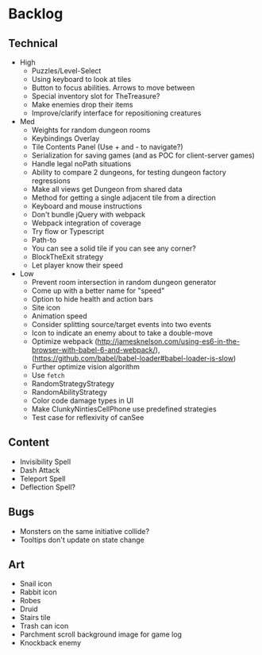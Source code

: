 # Backlog
## Technical
- High
  - Puzzles/Level-Select
  - Using keyboard to look at tiles
  - Button to focus abilities. Arrows to move between
  - Special inventory slot for TheTreasure?
  - Make enemies drop their items
  - Improve/clarify interface for repositioning creatures
- Med
  - Weights for random dungeon rooms
  - Keybindings Overlay
  - Tile Contents Panel (Use + and - to navigate?)
  - Serialization for saving games (and as POC for client-server games)
  - Handle legal noPath situations
  - Ability to compare 2 dungeons, for testing dungeon factory regressions
  - Make all views get Dungeon from shared data
  - Method for getting a single adjacent tile from a direction
  - Keyboard and mouse instructions
  - Don't bundle jQuery with webpack
  - Webpack integration of coverage
  - Try flow or Typescript
  - Path-to
  - You can see a solid tile if you can see any corner?
  - BlockTheExit strategy
  - Let player know their speed
- Low
  - Prevent room intersection in random dungeon generator
  - Come up with a better name for "speed"
  - Option to hide health and action bars
  - Site icon
  - Animation speed
  - Consider splitting source/target events into two events
  - Icon to indicate an enemy about to take a double-move
  - Optimize webpack (http://jamesknelson.com/using-es6-in-the-browser-with-babel-6-and-webpack/), (https://github.com/babel/babel-loader#babel-loader-is-slow)
  - Further optimize vision algorithm
  - Use `fetch`
  - RandomStrategyStrategy
  - RandomAbilityStrategy
  - Color code damage types in UI
  - Make ClunkyNintiesCellPhone use predefined strategies
  - Test case for reflexivity of canSee

## Content
  - Invisibility Spell
  - Dash Attack
  - Teleport Spell
  - Deflection Spell?

## Bugs
  - Monsters on the same initiative collide?
  - Tooltips don't update on state change

## Art
  - Snail icon
  - Rabbit icon
  - Robes
  - Druid
  - Stairs tile
  - Trash can icon
  - Parchment scroll background image for game log
  - Knockback enemy
